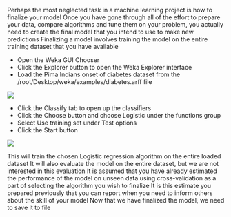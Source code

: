 Perhaps the most neglected task in a machine learning project is how to finalize your model
Once you have gone through all of the effort to prepare your data, compare algorithms and tune
them on your problem, you actually need to create the final model that you intend to use to
make new predictions Finalizing a model involves training the model on the entire training
dataset that you have available
- Open the Weka GUI Chooser
- Click the Explorer button to open the Weka Explorer interface
- Load the Pima Indians onset of diabetes dataset from the /root/Desktop/weka/examples/diabetes.arff file

![](https://github.com/fenago/katacoda-scenarios/raw/master/machine-learning-mastery-weka/machine-learning-mastery-weka-chapter-22/steps/images/128.png)

- Click the Classify tab to open up the classifiers
- Click the Choose button and choose Logistic under the functions group
- Select Use training set under Test options
- Click the Start button

![](https://github.com/fenago/katacoda-scenarios/raw/master/machine-learning-mastery-weka/machine-learning-mastery-weka-chapter-22/steps/images/129.png)

This will train the chosen Logistic regression algorithm on the entire loaded dataset It will
also evaluate the model on the entire dataset, but we are not interested in this evaluation It is
assumed that you have already estimated the performance of the model on unseen data using
cross-validation as a part of selecting the algorithm you wish to finalize It is this estimate you
prepared previously that you can report when you need to inform others about the skill of your
model Now that we have finalized the model, we need to save it to file
